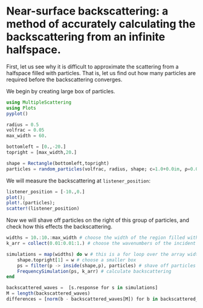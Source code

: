 # Near-surface backscattering: a method of accurately calculating the backscattering from an infinite halfspace.

First, let us see why it is difficult to approximate the scattering from a halfspace filled with particles. That is, let us find out how many particles are required before the backscattering converges.

We begin by creating large box of particles.

```julia
using MultipleScattering
using Plots
pyplot()

radius = 0.5
volfrac = 0.05
max_width = 60.

bottomleft = [0.,-20.]
topright = [max_width,20.]

shape = Rectangle(bottomleft,topright)
particles = random_particles(volfrac, radius, shape; c=1.0+0.0im, ρ=0.0)
```
We will measure the backscattering at `listener_position`:

```julia
listener_position = [-10.,0.]
plot();
plot!.(particles);
scatter!(listener_position)
```

Now we will shave off particles on the right of this group of particles, and check how this effects the backscattering.
```julia
widths = 10.:10.:max_width # choose the width of the region filled with particles
k_arr = collect(0.01:0.01:1.) # choose the wavenumbers of the incident wave

simulations = map(widths) do w # this is a for loop over the array widths
    shape.topright[1] = w # choose a smaller box
    ps = filter(p -> inside(shape,p), particles) # shave off particles
    FrequencySimulation(ps, k_arr) # calculate backscattering
end

backscattered_waves =  [s.response for s in simulations]
M = length(backscattered_waves)
differences = [norm(b - backscattered_waves[M]) for b in backscattered_waves[1:(M-1)] ]./norm(backscattered_waves[M])



```
